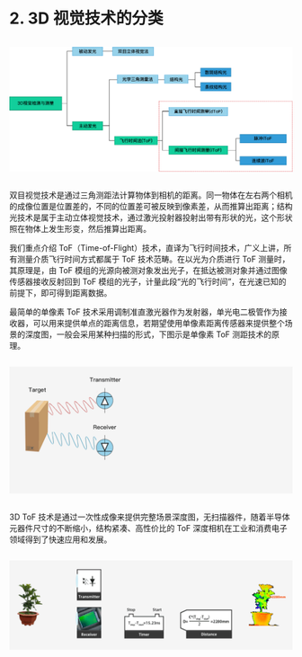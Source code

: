 # 2. 3D 视觉技术的分类

<div class="center">

![技术分类](pic/z-img206.png)

</div>

双目视觉技术是通过三角测距法计算物体到相机的距离。同一物体在左右两个相机的成像位置是位置差的，不同的位置差可被反映到像素差，从而推算出距离；结构光技术是属于主动立体视觉技术，通过激光投射器投射出带有形状的光，这个形状照在物体上发生形变，然后推算出距离。

我们重点介绍 ToF（Time-of-Flight）技术，直译为飞行时间技术，广义上讲，所有测量介质飞行时间方式都属于 ToF 技术范畴。在以光为介质进行 ToF 测量时，其原理是，由 ToF 模组的光源向被测对象发出光子，在抵达被测对象并通过图像传感器接收反射回到 ToF 模组的光子，计量此段“光的飞行时间”，在光速已知的前提下，即可得到距离数据。

最简单的单像素 ToF 技术采用调制准直激光器作为发射器，单光电二极管作为接收器，可以用来提供单点的距离信息，若期望使用单像素距离传感器来提供整个场景的深度图，一般会采用某种扫描的形式，下图示是单像素 ToF 测距技术的原理。

<div class="center">

![单像素ToF测距技术的原理](pic/nimg6.gif)

</div>

3D ToF 技术是通过一次性成像来提供完整场景深度图，无扫描器件，随着半导体元器件尺寸的不断缩小，结构紧凑、高性价比的 ToF 深度相机在工业和消费电子领域得到了快速应用和发展。

<div class="center">

![花盆测距图](pic/nimg7.gif)

</div>

<style>
.center
{
  width: auto;
  display: table;
  margin-left: auto;
  margin-right: auto;
}
</style>
